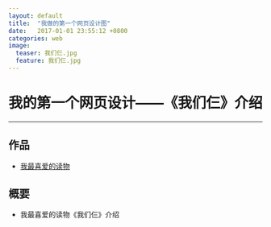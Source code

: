 ```yaml
---
layout: default
title:  "我做的第一个网页设计图"
date:   2017-01-01 23:55:12 +0800
categories: web
image:
  teaser: 我们仨.jpg
  feature: 我们仨.jpg
---
```

# 我的第一个网页设计——《我们仨》介绍
---

## 作品
- <a href="https://yangyulin995.github.io/portfolio/webdesign/">我最喜爱的读物</a>

## 概要
- 我最喜爱的读物《我们仨》介绍